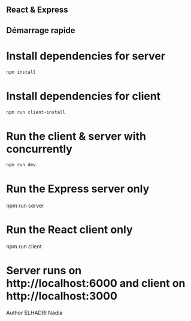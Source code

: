 ## React & Express


## Démarrage rapide
# Install dependencies for server
```bash
npm install
```

# Install dependencies for client
```bash
npm run client-install
```
# Run the client & server with concurrently
```bash
npm run dev
```

# Run the Express server only

npm run server

# Run the React client only
npm run client

# Server runs on http://localhost:6000 and client on http://localhost:3000
Author
ELHADRI Nadia

